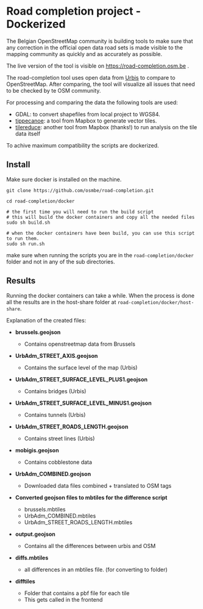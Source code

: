 # Road completion project - Dockerized

The Belgian OpenStreetMap community is building tools to make sure that any correction in the official open data road sets is made visible to the mapping community as quickly and as accurately as possible.

The live version of the tool is visible on https://road-completion.osm.be .

The road-completion tool uses open data from [Urbis](https://cibg.brussels/nl/onze-oplossingen/urbis-solutions/urbis-data) to compare to OpenStreetMap. After comparing, the tool will visualize all issues that need to be checked by te OSM community.

For processing and comparing the data the following tools are used:

- GDAL: to convert shapefiles from local project to WGS84.
- [tippecanoe](https://github.com/mapbox/tippecanoe): a tool from Mapbox to generate vector tiles.
- [tilereduce](https://github.com/mapbox/tile-reduce): another tool from Mapbox (thanks!) to run analysis on the tile data itself

To achive maximum compatibility the scripts are dockerized. 

## Install

Make sure docker is installed on the machine.

```
git clone https://github.com/osmbe/road-completion.git

cd road-completion/docker

# the first time you will need to run the build script
# this will build the docker containers and copy all the needed files
sudo sh build.sh

# when the docker containers have been build, you can use this script to run them.
sudo sh run.sh
```
make sure when running the scripts you are in the `road-completion/docker` folder and not in any of the sub directories.

## Results

Running the docker containers can take a while. When the process is done all the results are in the host-share folder at `road-completion/docker/host-share`.

Explanation of the created files:
- **brussels.geojson**
    - Contains openstreetmap data from Brussels
- **UrbAdm_STREET_AXIS.geojson**
    - Contains the surface level of the map (Urbis)
- **UrbAdm_STREET_SURFACE_LEVEL_PLUS1.geojson**
    - Contains bridges (Urbis)
- **UrbAdm_STREET_SURFACE_LEVEL_MINUS1.geojson**
    - Contains tunnels (Urbis)
- **UrbAdm_STREET_ROADS_LENGTH.geojson**
    - Contains street lines (Urbis)
- **mobigis.geojson**
    - Contains cobblestone data

- **UrbAdm_COMBINED.geojson**
    - Downloaded data files combined + translated to OSM tags

- **Converted geojson files to mbtiles for the difference script**
    - brussels.mbtiles  
    - UrbAdm_COMBINED.mbtiles
    - UrbAdm_STREET_ROADS_LENGTH.mbtiles

- **output.geojson**
    - Contains all the differences between urbis and OSM
- **diffs.mbtiles**
    - all differences in an mbtiles file. (for converting to folder)
- **difftiles**
    - Folder that contains a pbf file for each tile
    - This gets called in the frontend

